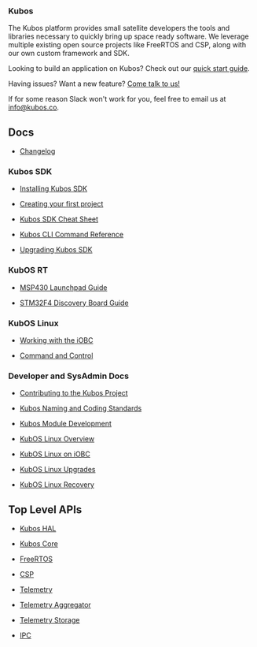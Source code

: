 ### Kubos

The Kubos platform provides small satellite developers the tools and libraries necessary to quickly bring up space ready software. We leverage multiple existing open source projects like FreeRTOS and CSP, along with our own custom framework and SDK.

Looking to build an application on Kubos? Check out our [quick start guide](docs/first-project.md).

Having issues? Want a new feature? [Come talk to us!](https://slack.kubos.co/)

If for some reason Slack won't work for you, feel free to email us at info@kubos.co.

## Docs

 - [Changelog](docs/changelog.md)


### Kubos SDK

 - [Installing Kubos SDK](docs/sdk-installing.md)

 - [Creating your first project](docs/first-project.md)

 - [Kubos SDK Cheat Sheet](docs/sdk-cheatsheet.md)

 - [Kubos CLI Command Reference](docs/sdk-reference.md)

 - [Upgrading Kubos SDK](docs/sdk-upgrading.md)

### KubOS RT

 - [MSP430 Launchpad Guide](docs/msp430-launchpad-guide.md)

 - [STM32F4 Discovery Board Guide](docs/stm32f4-discovery-board-guide.md)

### KubOS Linux

 - [Working with the iOBC](docs/working-with-the-iobc.md)

 - [Command and Control](docs/command-and-control.md)
 
### Developer and SysAdmin Docs

 - [Contributing to the Kubos Project](docs/contribution-process.md)
 
 - [Kubos Naming and Coding Standards](docs/kubos-standards.md)
 
 - [Kubos Module Development](docs/kubos-development.md)
 
 - [KubOS Linux Overview](docs/kubos-linux-overview.md)

 - [KubOS Linux on iOBC](docs/kubos-linux-on-iobc.md)
 
 - [KubOS Linux Upgrades](docs/kubos-linux-upgrade.md)
  
 - [KubOS Linux Recovery](docs/kubos-linux-recovery.md)


## Top Level APIs

 - [Kubos HAL](./kubos-hal/index.html)

 - [Kubos Core](./kubos-core/index.html)

 - [FreeRTOS](./freertos/index.html)

 - [CSP](./libcsp/index.html)

 - [Telemetry](./telemetry/index.html)

 - [Telemetry Aggregator](./telemetry-aggregator/index.html)

 - [Telemetry Storage](./telemetry-storage/index.html)

 - [IPC](./ipc/index.html)
